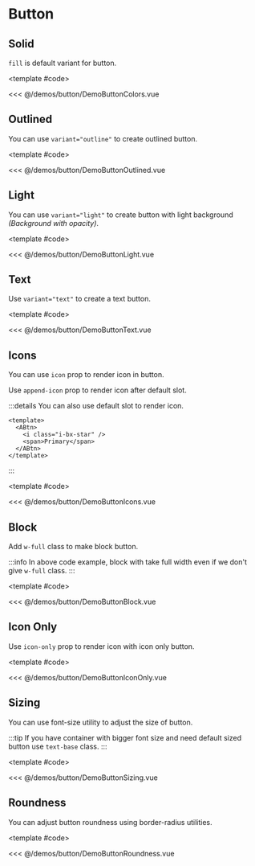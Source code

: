# Button

<!-- 👉 Solid -->
<Demo>

## Solid

`fill` is default variant for button.

<DemoButtonColors />

<template #code>

<<< @/demos/button/DemoButtonColors.vue

</template>

</Demo>

<!-- 👉 Outlined -->
<Demo>

## Outlined

You can use `variant="outline"` to create outlined button.

<DemoButtonOutlined />

<template #code>

<<< @/demos/button/DemoButtonOutlined.vue

</template>

</Demo>

<!-- 👉 Light -->
<Demo>

## Light

You can use `variant="light"` to create button with light background _(Background with opacity)_.

<DemoButtonLight />

<template #code>

<<< @/demos/button/DemoButtonLight.vue

</template>

</Demo>

<!-- 👉 Text -->
<Demo>

## Text

Use `variant="text"` to create a text button.

<DemoButtonText />

<template #code>

<<< @/demos/button/DemoButtonText.vue

</template>

</Demo>

<!-- 👉 Icons -->
<Demo>

## Icons

You can use `icon` prop to render icon in button.

Use `append-icon` prop to render icon after default slot.

<DemoButtonIcons />

:::details You can also use default slot to render icon.

```vue
<template>
  <ABtn>
    <i class="i-bx-star" />
    <span>Primary</span>
  </ABtn>
</template>
```

:::

<template #code>

<<< @/demos/button/DemoButtonIcons.vue

</template>

</Demo>

<!-- 👉 Block -->
<Demo>

## Block

Add `w-full` class to make block button.

<DemoButtonBlock />

:::info
In above code example, block with take full width even if we don't give `w-full` class.
:::

<template #code>

<<< @/demos/button/DemoButtonBlock.vue

</template>

</Demo>

<!-- 👉 Icon Only -->
<Demo>

## Icon Only

Use `icon-only` prop to render icon with icon only button.

<DemoButtonIconOnly />

<template #code>

<<< @/demos/button/DemoButtonIconOnly.vue

</template>

</Demo>

<!-- 👉 Sizing -->
<Demo>

## Sizing

You can use font-size utility to adjust the size of button.

<DemoButtonSizing />

:::tip
If you have container with bigger font size and need default sized button use `text-base` class.
:::

<template #code>

<<< @/demos/button/DemoButtonSizing.vue

</template>

</Demo>

<!-- 👉 Roundness -->
<Demo>

## Roundness

You can adjust button roundness using border-radius utilities.

<DemoButtonRoundness />

<template #code>

<<< @/demos/button/DemoButtonRoundness.vue

</template>

</Demo>
